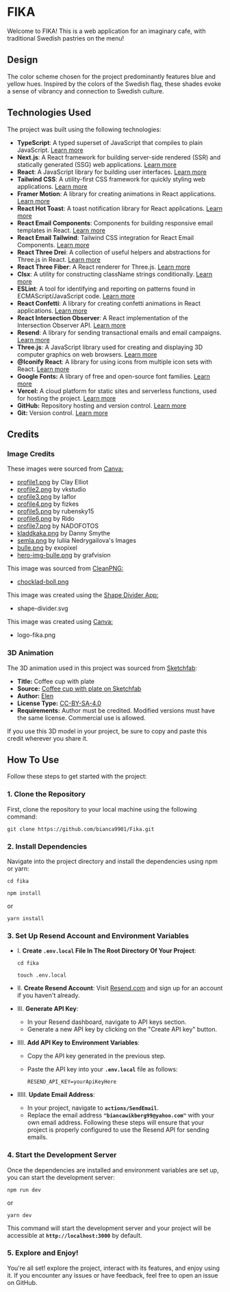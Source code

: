 # FIKA

Welcome to FIKA! This is a web application for an imaginary cafe, with traditional Swedish pastries on the menu!

## Design

The color scheme chosen for the project predominantly features blue and yellow hues. Inspired by the colors of the Swedish flag, these shades evoke a sense of vibrancy and connection to Swedish culture.

## Technologies Used

The project was built using the following technologies:

- **TypeScript**: A typed superset of JavaScript that compiles to plain JavaScript. [Learn more](https://www.typescriptlang.org/)
- **Next.js**: A React framework for building server-side rendered (SSR) and statically generated (SSG) web applications. [Learn more](https://nextjs.org/)
- **React**: A JavaScript library for building user interfaces. [Learn more](https://reactjs.org/)
- **Tailwind CSS**: A utility-first CSS framework for quickly styling web applications. [Learn more](https://tailwindcss.com/)
- **Framer Motion**: A library for creating animations in React applications. [Learn more](https://framer.com/motion/)
- **React Hot Toast**: A toast notification library for React applications. [Learn more](https://react-hot-toast.com/)
- **React Email Components**: Components for building responsive email templates in React. [Learn more](https://react.email/)
- **React Email Tailwind**: Tailwind CSS integration for React Email Components. [Learn more](https://react.email/docs/components/tailwind)
- **React Three Drei**: A collection of useful helpers and abstractions for Three.js in React. [Learn more](https://github.com/pmndrs/drei)
- **React Three Fiber**: A React renderer for Three.js. [Learn more](https://github.com/pmndrs/react-three-fiber)
- **Clsx**: A utility for constructing className strings conditionally. [Learn more](https://www.npmjs.com/package/clsx)
- **ESLint**: A tool for identifying and reporting on patterns found in ECMAScript/JavaScript code. [Learn more](https://eslint.org/)
- **React Confetti**: A library for creating confetti animations in React applications. [Learn more](https://www.npmjs.com/package/react-confetti)
- **React Intersection Observer**: A React implementation of the Intersection Observer API. [Learn more](https://www.npmjs.com/package/react-intersection-observer)
- **Resend**: A library for sending transactional emails and email campaigns. [Learn more](https://resend.io/)
- **Three.js**: A JavaScript library used for creating and displaying 3D computer graphics on web browsers. [Learn more](https://threejs.org/)
- **@Iconify React**: A library for using icons from multiple icon sets with React. [Learn more](https://iconify.design/)
- **Google Fonts:** A library of free and open-source font families. [Learn more](https://fonts.google.com/)
- **Vercel:** A cloud platform for static sites and serverless functions, used for hosting the project. [Learn more](https://vercel.com/)
- **GitHub:** Repository hosting and version control. [Learn more](https://github.com/)
- **Git:** Version control. [Learn more](https://git-scm.com/)

## Credits

### Image Credits

These images were sourced from [Canva:](https://www.canva.com/)

- [profile1.png](https://www.canva.com/photos/MAFT9Dv11Ao/) by Clay Elliot
- [profile2.png](https://www.canva.com/photos/MAFIRyOkyTc/) by vkstudio
- [profile3.png](https://www.canva.com/photos/MAEJKFvt43w/) by laflor
- [profile4.png](https://www.canva.com/photos/MAEMVzdhOWY/) by fizkes
- [profile5.png](https://www.canva.com/photos/MAEHvVwd5Dw/) by rubensky15
- [profile6.png](https://www.canva.com/photos/MADdwn9yn4Y/) by Rido
- [profile7.png](https://www.canva.com/photos/MADarGmvW0Y/) by NADOFOTOS
- [kladdkaka.png](https://www.canva.com/photos/MABMXls1wWY/) by Danny Smythe
- [semla.png](https://www.canva.com/photos/MAE0-ydBtwI/) by Iuliia Nedrygailova's Images
- [bulle.png](https://www.canva.com/photos/MADFFMlcknU/) by exopixel
- [hero-img-bulle.png](https://www.canva.com/photos/MAFDtHJUsUc/) by grafvision

This image was sourced from [CleanPNG:](https://www.cleanpng.com/)

- [chocklad-boll.png](https://www.cleanpng.com/png-havregrynskugle-deepavali-gifts-6597504/)

This image was created using the [Shape Divider App:](https://www.shapedivider.app/)
- shape-divider.svg

This image was created using [Canva:](https://www.canva.com/)
- logo-fika.png

### 3D Animation

The 3D animation used in this project was sourced from [Sketchfab](https://sketchfab.com/):

- **Title:** Coffee cup with plate
- **Source:** [Coffee cup with plate on Sketchfab](https://sketchfab.com/3d-models/coffee-cup-with-plate-c3132a723f434ce2b94e2e563420ef7a)
- **Author:** [Elen](https://sketchfab.com/Kitty999)
- **License Type:** [CC-BY-SA-4.0](http://creativecommons.org/licenses/by-sa/4.0/)
- **Requirements:** Author must be credited. Modified versions must have the same license. Commercial use is allowed.

If you use this 3D model in your project, be sure to copy and paste this credit wherever you share it.


## How To Use
Follow these steps to get started with the project:

### **1. Clone the Repository**

First, clone the repository to your local machine using the following command:
```
git clone https://github.com/bianca9901/Fika.git
```

### **2. Install Dependencies**

Navigate into the project directory and install the dependencies using npm or yarn:

```
cd fika
```
```
npm install
```
or
```
yarn install
```


### **3. Set Up Resend Account and Environment Variables**

- I. **Create `.env.local` File In The Root Directory Of Your Project**:
  
  ```
  cd fika
  ```
  ```
  touch .env.local
  ```
  
- II. **Create Resend Account**:
  Visit [Resend.com](http://resend.com/) and sign up for an account if you haven't already.
- III. **Generate API Key**:
    - In your Resend dashboard, navigate to API keys section.
    - Generate a new API key by clicking on the "Create API key" button.
- IIII. **Add API Key to Environment Variables**:
    - Copy the API key generated in the previous step.
    - Paste the API key into your **`.env.local`** file as follows:
      
        ```
      RESEND_API_KEY=yourApiKeyHere
        ```
        
- IIIII. **Update Email Address**:
    - In your project, navigate to **`actions/SendEmail`**.
    - Replace the email address **`"biancawikberg99@yahoo.com"`** with your own email address.
Following these steps will ensure that your project is properly configured to use the Resend API for sending emails.

### **4. Start the Development Server**

Once the dependencies are installed and environment variables are set up, you can start the development server:
```
npm run dev
```
or
```
yarn dev
```
This command will start the development server and your project will be accessible at **`http://localhost:3000`** by default.

### **5. Explore and Enjoy!**
You're all set! explore the project, interact with its features, and enjoy using it. If you encounter any issues or have feedback, feel free to open an issue on GitHub.

